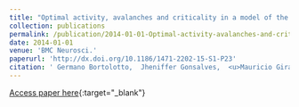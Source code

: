```yaml
---
title: "Optimal activity, avalanches and criticality in a model of the Primary Visual Area"
collection: publications
permalink: /publication/2014-01-01-Optimal-activity-avalanches-and-criticality-in-a-model-of-the-Primary-Visual-Area
date: 2014-01-01
venue: 'BMC Neurosci.'
paperurl: 'http://dx.doi.org/10.1186/1471-2202-15-S1-P23'
citation: ' Germano Bortolotto,  Jheniffer Gonsalves,  <u>Mauricio Girardi-Schappo</u>,  Thiago da~Silva,  Manasses Nóbrega,  Leonel Pinto,  Marcelo Tragtenberg, &quot;Optimal activity, avalanches and criticality in a model of the Primary Visual Area.&quot; BMC Neurosci., 2014.'
---
```

[Access paper here](http://dx.doi.org/10.1186/1471-2202-15-S1-P23){:target="_blank"}
